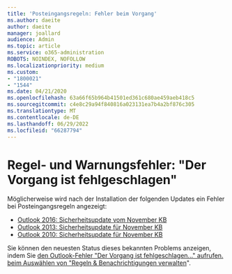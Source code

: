 ```yaml
---
title: 'Posteingangsregeln: Fehler beim Vorgang'
ms.author: daeite
author: daeite
manager: joallard
audience: Admin
ms.topic: article
ms.service: o365-administration
ROBOTS: NOINDEX, NOFOLLOW
ms.localizationpriority: medium
ms.custom:
- "1800021"
- "1544"
ms.date: 04/21/2020
ms.openlocfilehash: 63a66f65b964b41501ed361c680ae459aeb418c5
ms.sourcegitcommit: c4e8c29a94f840816a023131ea7b4a2bf876c305
ms.translationtype: MT
ms.contentlocale: de-DE
ms.lasthandoff: 06/29/2022
ms.locfileid: "66287794"
---
```

# <a name="rules-and-alerts-error-the-operation-failed"></a>Regel- und Warnungsfehler: "Der Vorgang ist fehlgeschlagen"

Möglicherweise wird nach der Installation der folgenden Updates ein Fehler bei Posteingangsregeln angezeigt:

- [Outlook 2016: Sicherheitsupdate vom November KB](https://support.microsoft.com/help/4461506)
- [Outlook 2013: Sicherheitsupdate für November KB](https://support.microsoft.com/help/4461486)
- [Outlook 2010: Sicherheitsupdate für November KB](https://support.microsoft.com/help/4461585)

Sie können den neuesten Status dieses bekannten Problems anzeigen, indem Sie [den Outlook-Fehler "Der Vorgang ist fehlgeschlagen..." aufrufen. beim Auswählen von "Regeln & Benachrichtigungen verwalten](https://support.office.com/article/Outlook-Error-The-operation-failed-when-selecting-Manage-Rules-Alerts-64b6ff77-98c2-4564-9cbf-25bd8e17fb8b%20)".